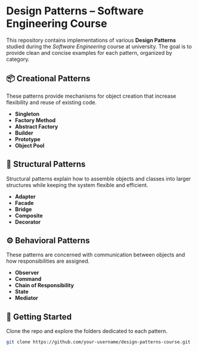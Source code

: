 # Design Patterns – Software Engineering Course

This repository contains implementations of various **Design Patterns** studied during the *Software Engineering* course at university. The goal is to provide clean and concise examples for each pattern, organized by category.

## 📦 Creational Patterns
These patterns provide mechanisms for object creation that increase flexibility and reuse of existing code.

- **Singleton**
- **Factory Method**
- **Abstract Factory**
- **Builder**
- **Prototype**
- **Object Pool**

## 🧱 Structural Patterns
Structural patterns explain how to assemble objects and classes into larger structures while keeping the system flexible and efficient.

- **Adapter**
- **Facade**
- **Bridge**
- **Composite**
- **Decorator**

## ⚙️ Behavioral Patterns
These patterns are concerned with communication between objects and how responsibilities are assigned.

- **Observer** 
- **Command** 
- **Chain of Responsibility** 
- **State** 
- **Mediator**

## 🚀 Getting Started
Clone the repo and explore the folders dedicated to each pattern.

```bash
git clone https://github.com/your-username/design-patterns-course.git
